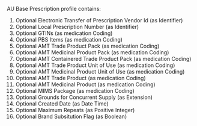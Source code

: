 AU Base Prescription profile contains:

1. Optional Electronic Transfer of Prescription Vendor Id (as Identifier)
1. Optional Local Prescription Number (as Identifier)
1. Optional GTINs (as medication Coding)
1. Optional PBS Items (as medication Coding)
1. Optional AMT Trade Product Pack (as medication Coding)
1. Optional AMT Medicinal Product Pack (as medication Coding)
1. Optional AMT Containered Trade Product Pack (as medication Coding)
1. Optional AMT Trade Product Unit of Use (as medication Coding)
1. Optional AMT Medicinal Product Unit of Use (as medication Coding)
1. Optional AMT Trade Product (as medication Coding)
1. Optional AMT Medicinal Product (as medication Coding)
1. Optional MIMS Package (as medication Coding)
1. Optional Grounds for Concurrent Supply (as Extension)
1. Optional Created Date (as Date Time)
1. Optional Maximum Repeats (as Positive Integer)
1. Optional Brand Subsitution Flag (as Boolean)
